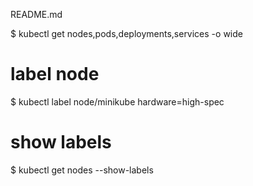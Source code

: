 README.md

$ kubectl get nodes,pods,deployments,services -o wide


# label node
$ kubectl label node/minikube hardware=high-spec

# show labels
$ kubectl get nodes --show-labels

